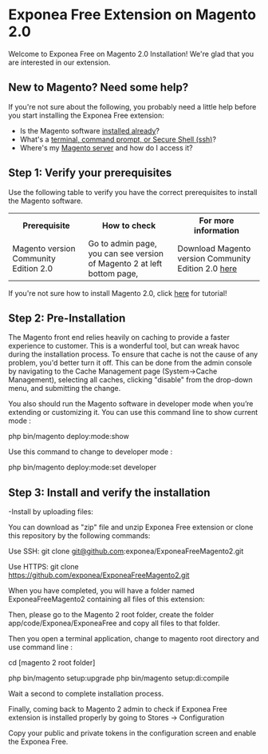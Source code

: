# Exponea Free Extension on Magento 2.0

Welcome to Exponea Free on Magento 2.0 Installation! We're glad that you are interested in our extension.

<h2>New to Magento? Need some help?</h2>
If you're not sure about the following, you probably need a little help before you start installing the Exponea Free extension:

*	Is the Magento software <a href="http://devdocs.magento.com/guides/v2.0/install-gde/basics/basics_magento-installed.html">installed already</a>?
*	What's a <a href="http://devdocs.magento.com/guides/v2.0/install-gde/basics/basics_login.html">terminal, command prompt, or Secure Shell (ssh)</a>?
*	Where's my <a href="http://devdocs.magento.com/guides/v2.0/install-gde/basics/basics_login.html">Magento server</a> and how do I access it?

<h2></h2>
<h2>Step 1: Verify your prerequisites</h2>

Use the following table to verify you have the correct prerequisites to install the Magento software.

<table>
	<tbody>
		<tr>
			<th>Prerequisite</th>
			<th>How to check</th>
			<th>For more information</th>
		</tr>
		<tr>
			<td>Magento version Community Edition 2.0</td>
			<td>Go to admin page, you can see version of Magento 2 at left bottom page, </td>
			<td>Download Magento version Community Edition 2.0 <a href="https://www.magentocommerce.com/download">here</a></td>
		</tr>
		
</tbody>
</table>
<p>If you're not sure how to install Magento 2.0, click <a href="http://blog.magestore.com/install-magento-2-updated-latest-version/">here</a> for tutorial!</p>

<h2>Step 2: Pre-Installation</h2>
The Magento front end relies heavily on caching to provide a faster experience to customer. This is a wonderful tool, but can wreak havoc during the installation process. To ensure that cache is not the cause of any problem, you'd better turn it off. This can be done from the admin console by navigating to the Cache Management page (System->Cache Management), selecting all caches, clicking "disable" from the drop-down menu, and submitting the change.

You also should run the Magento software in developer mode when you’re extending or customizing it. You can use this command line to show current mode :

php bin/magento deploy:mode:show

Use this command to change to developer mode :

php bin/magento deploy:mode:set developer

<h2>Step 3: Install and verify the installation</h2>

-Install by uploading files:

You can download as "zip" file and unzip Exponea Free extension or clone this repository by the following commands:

Use SSH: git clone git@github.com:exponea/ExponeaFreeMagento2.git

Use HTTPS: git clone https://github.com/exponea/ExponeaFreeMagento2.git

When you have completed, you will have a folder named ExponeaFreeMagento2 containing all files of this extension:

Then, please go to the Magento 2 root folder, create the folder app/code/Exponea/ExponeaFree and copy all files to that folder.

Then you open a terminal application, change to magento root directory and use command line :

cd [magento 2 root folder]

php bin/magento setup:upgrade
php bin/magento setup:di:compile

Wait a second to complete installation process.

Finally, coming back to Magento 2 admin to check if Exponea Free extension is installed properly by going to Stores -> Configuration

Copy your public and private tokens in the configuration screen and enable the Exponea Free. 

